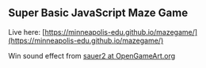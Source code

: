 ## Super Basic JavaScript Maze Game

Live here: [https://minneapolis-edu.github.io/mazegame/](https://minneapolis-edu.github.io/mazegame/)

Win sound effect from [sauer2 at OpenGameArt.org](https://opengameart.org/content/oldschool-win-and-die-jump-and-run-sounds)
